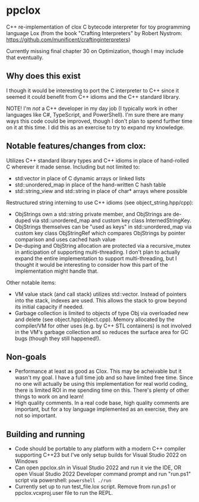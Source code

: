 # ppclox

C++ re-implementation of clox C bytecode interpreter for toy programming language Lox (from the book "Crafting Interpreters" by Robert Nystrom: https://github.com/munificent/craftinginterpreters)

Currently missing final chapter 30 on Optimization, though I may include that eventually.

## Why does this exist

I though it would be interesting to port the C interpreter to C++ since it seemed it could benefit from C++ idioms and the C++ standard library.

NOTE! I'm *not* a C++ developer in my day job (I typically work in other languages like C#, TypeScript, and PowerShell). I'm sure there are many ways this code could be improved, though I don't plan to spend further time on it at this time. I did this as an exercise to try to expand my knowledge.

## Notable features/changes from clox:

Utilizes C++ standard library types and C++ idioms in place of hand-rolled C wherever it made sense. Including but not limited to:

* std:vector in place of C dynamic arrays or linked lists
* std::unordered_map in place of the hand-written C hash table
* std::string_view and std::string in place of char* arrays where possible

Restructured string interning to use C++ idioms (see object_string.hpp/cpp):
     
* ObjStrings own a std::string private member, and ObjStrings are de-duped via std::unordered_map and custom key class InternedStringKey.
* ObjStrings themselves can be "used as keys" in std::unordered_map via custom key class ObjStringRef which compares ObjStrings by pointer comparison and uses cached hash value
* De-duping and ObjString allocation are protected via a recursive_mutex in anticipation of supporting multi-threading. I don't plan to actually expand the entire implementation to support multi-threading, but I thought it would be interesting to consider how this part of the implementation might handle that.

Other notable items:

* VM value stack (and call stack) utilizes std::vector. Instead of pointers into the stack, indexes are used. This allows the stack to grow beyond its initial capacity if needed.
* Garbage collection is limited to objects of type Obj via overloaded new and delete (see object.hpp/object.cpp). Memory allocated by the compiler/VM for other uses (e.g. by C++ STL containers) is not involved in the VM's garbage collection and so reduces the surface area for GC bugs (though they still happened!).

## Non-goals

* Performance at least as good as Clox. This may be acheivable but it wasn't my goal. I have a full time job and so have limited free time. Since no one will actually be using this implementation for real world coding, there is limited ROI in me spending time on this. There's plenty of other things to work on and learn!
* High quality comments. In a real code base, high quality comments are important, but for a toy language implemented as an exercise, they are not so important.

## Building and running

* Code should be portable to any platform with a modern C++ compiler supporting C++23 but I've only setup builds for Visual Studio 2022 on Windows
* Can open ppclox.sln in Visual Studio 2022 and run it vie the IDE, OR open Visual Studio 2022 Developer command prompt and run "run.ps1" script via powershell: `powershell ./run`
* Currently set up to run test_file.lox script. Remove from run.ps1 or ppclox.vcxproj.user file to run the REPL.



